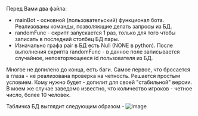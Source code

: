 Перед Вами два файла:
  - mainBot - основной (пользовательский) функционал бота. Реализованы команды, позволяющие делать запросы из БД. 
  - randomFunc - скрипт запускается 1 раз, только для того чтобы записать в последний столбец БД пары.
  - Изначально графа pair в БД есть Null (NONE в python). После выполнения скрипта randomFunc - в данное поле записывается случайное, неповторяющееся id пользователя из БД.

Многое не допилено до конца, есть баги. Самое первое, что бросается в глаза - не реализована проверка на четность. Решается простым условием. Кому нужно будет - допилит для своей "стабильной" версии. В моем же случае заведомо известно, что количество игроков - четное число, более 10 человек.

Табличка БД выглядит следующим образом - ![image](https://github.com/Rige214/secretSantaTelegramBot/assets/40599394/a9493624-e6e7-4880-873e-3c8c6609a31f)

